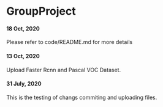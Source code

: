 # GroupProject

#### 18 Oct, 2020
Please refer to code/README.md for more details


#### 13 Oct, 2020
Upload Faster Rcnn and Pascal VOC Dataset.


#### 31 July, 2020
This is the testing of changs commiting and uploading files.

